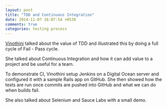 ```yaml
---
layout: post
title: "TDD and Continuous Integration"
date: 2014-11-07 16:07:54 +0530
comments: true
categories: testing process
---
```


[Vinothini](https://twitter.com/vinothinibj) talked about the value of TDD and illustrated this by doing a full cycle of Fail - Pass cycle.

She talked about Continuous Integration and how it can add value to a project and be useful for a team.

To demonstrate CI, Vinothini setup Jenkins on a Digital Ocean server and configured it with a sample Rails app on GitHub. She then showed how the tests are run once commits are pushed into GitHub and what we can do when builds fail.

She also talked about Selenium and Sauce Labs with a small demo.